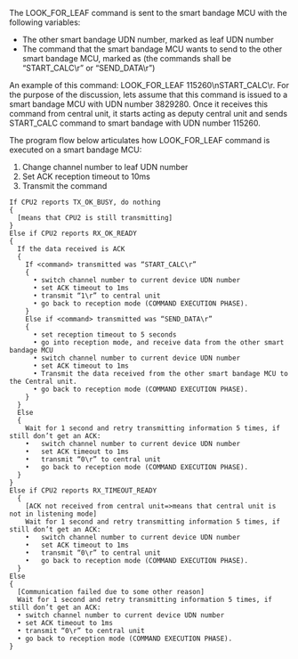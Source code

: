 The LOOK_FOR_LEAF command is sent to the smart bandage MCU with the following variables:
-	The other smart bandage UDN number, marked as leaf UDN number
-	The command that the smart bandage MCU wants to send to the other smart bandage MCU, marked as <command> (the commands shall be “START_CALC\r” or “SEND_DATA\r”)

An example of this command: LOOK_FOR_LEAF 115260\nSTART_CALC\r. For the purpose of the discussion, lets assume that this command is issued to a smart bandage MCU with UDN number 3829280. Once it receives this command from central unit, it starts acting as deputy central unit and sends START_CALC command to smart bandage with UDN number 115260.

The program flow below articulates how LOOK_FOR_LEAF command is executed on a smart bandage MCU:
1)	Change channel number to leaf UDN number
2)	Set ACK reception timeout to 10ms
3)	Transmit the command
```
If CPU2 reports TX_OK_BUSY, do nothing
{
  [means that CPU2 is still transmitting]
}
Else if CPU2 reports RX_OK_READY
{
  If the data received is ACK
  {
    If <command> transmitted was “START_CALC\r”
    {
      •	switch channel number to current device UDN number
      •	set ACK timeout to 1ms
      •	transmit “1\r” to central unit
      •	go back to reception mode (COMMAND EXECUTION PHASE).
    }
    Else if <command> transmitted was “SEND_DATA\r”
    {
      •	set reception timeout to 5 seconds
      •	go into reception mode, and receive data from the other smart bandage MCU
      •	switch channel number to current device UDN number
      •	set ACK timeout to 1ms
      •	Transmit the data received from the other smart bandage MCU to the Central unit.
      •	go back to reception mode (COMMAND EXECUTION PHASE).
    }
  }
  Else
  {
    Wait for 1 second and retry transmitting information 5 times, if still don’t get an ACK:
    •	switch channel number to current device UDN number
    •	set ACK timeout to 1ms
    •	transmit “0\r” to central unit
    •	go back to reception mode (COMMAND EXECUTION PHASE).
  }
}
Else if CPU2 reports RX_TIMEOUT_READY
  {
    [ACK not received from central unit=>means that central unit is not in listening mode]
    Wait for 1 second and retry transmitting information 5 times, if still don’t get an ACK:
    •	switch channel number to current device UDN number
    •	set ACK timeout to 1ms
    •	transmit “0\r” to central unit
    •	go back to reception mode (COMMAND EXECUTION PHASE).
  }
Else
{
  [Communication failed due to some other reason]
  Wait for 1 second and retry transmitting information 5 times, if still don’t get an ACK:
  •	switch channel number to current device UDN number
  •	set ACK timeout to 1ms
  •	transmit “0\r” to central unit
  •	go back to reception mode (COMMAND EXECUTION PHASE).
}

